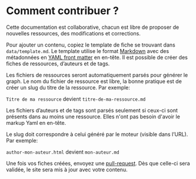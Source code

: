 # Comment contribuer ?

Cette documentation est collaborative, chacun est libre de proposer de nouvelles ressources, des modifications et corrections.

Pour ajouter un contenu, copiez le template de fiche se trouvant dans `data/template.md`. Le template utilise le format [Markdown](https://guides.github.com/features/mastering-markdown/) avec des métadonnées en [YAML front matter](https://fr.wikipedia.org/wiki/YAML) en en-tête. Il est possible de créer des fiches de ressources, d’auteurs et de tags.

Les fichiers de ressources seront automatiquement parsés pour générer le graph. Le nom du fichier de ressource est libre, la bonne pratique est de créer un slug du titre de la ressource. Par exemple:

`Titre de ma ressource` devient `titre-de-ma-ressource.md`

Les fichiers d’auteurs et de tags sont parsés seulement si ceux-ci sont présents dans au moins une ressource. Elles n'ont pas besoin d'avoir le markup Yaml en en-tête.

Le slug doit correspondre à celui généré par le moteur (visible dans l’URL). Par exemple:

`author-mon-auteur.html` devient `mon-auteur.md`

Une fois vos fiches créées, envoyez une [pull-request](https://github.com/Greaby/galaxie-gd/pulls). Dès que celle-ci sera validée, le site sera mis à jour avec votre contenu.
